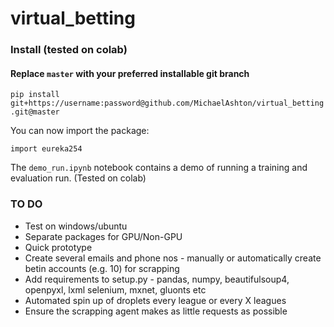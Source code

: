 # virtual_betting

### Install (tested on colab)

#### Replace `master` with your preferred installable git branch
`pip install git+https://username:password@github.com/MichaelAshton/virtual_betting.git@master`

You can now import the package:

`import eureka254`

The `demo_run.ipynb` notebook contains a demo of running a training and evaluation run. (Tested on colab)

### TO DO
- Test on windows/ubuntu
- Separate packages for GPU/Non-GPU
- Quick prototype
- Create several emails and phone nos - manually or automatically create betin accounts (e.g. 10) for scrapping
- Add requirements to setup.py - pandas, numpy, beautifulsoup4, openpyxl, lxml selenium, mxnet, gluonts etc
- Automated spin up of droplets every league or every X leagues
- Ensure the scrapping agent makes as little requests as possible
